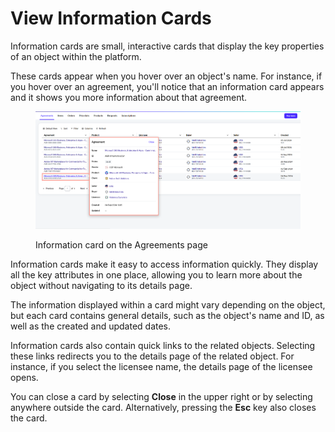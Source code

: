 # View Information Cards

Information cards are small, interactive cards that display the key properties of an object within the platform.&#x20;

These cards appear when you hover over an object's name. For instance, if you hover over an agreement, you'll notice that an information card appears and it shows you more information about that agreement.&#x20;

<figure><img src="../../../.gitbook/assets/information_card.png" alt=""><figcaption><p>Information card on the Agreements page</p></figcaption></figure>

Information cards make it easy to access information quickly. They display all the key attributes in one place, allowing you to learn more about the object without navigating to its details page.

The information displayed within a card might vary depending on the object, but each card contains general details, such as the object's name and ID, as well as the created and updated dates.&#x20;

Information cards also contain quick links to the related objects. Selecting these links redirects you to the details page of the related object. For instance, if you select the licensee name, the details page of the licensee opens.

You can close a card by selecting **Close** in the upper right or by selecting anywhere outside the card. Alternatively, pressing the **Esc** key also closes the card.

